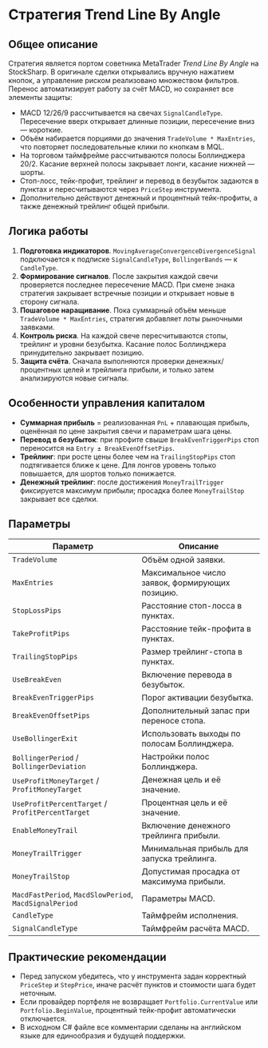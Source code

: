 # Стратегия Trend Line By Angle

## Общее описание

Стратегия является портом советника MetaTrader *Trend Line By Angle* на StockSharp. В оригинале сделки открывались вручную нажатием кнопок, а управление риском реализовано множеством фильтров. Перенос автоматизирует работу за счёт MACD, но сохраняет все элементы защиты:

- MACD 12/26/9 рассчитывается на свечах `SignalCandleType`. Пересечение вверх открывает длинные позиции, пересечение вниз — короткие.
- Объём набирается порциями до значения `TradeVolume * MaxEntries`, что повторяет последовательные клики по кнопкам в MQL.
- На торговом таймфрейме рассчитываются полосы Боллинджера 20/2. Касание верхней полосы закрывает лонги, касание нижней — шорты.
- Стоп-лосс, тейк-профит, трейлинг и перевод в безубыток задаются в пунктах и пересчитываются через `PriceStep` инструмента.
- Дополнительно действуют денежный и процентный тейк-профиты, а также денежный трейлинг общей прибыли.

## Логика работы

1. **Подготовка индикаторов**. `MovingAverageConvergenceDivergenceSignal` подключается к подписке `SignalCandleType`, `BollingerBands` — к `CandleType`.
2. **Формирование сигналов**. После закрытия каждой свечи проверяется последнее пересечение MACD. При смене знака стратегия закрывает встречные позиции и открывает новые в сторону сигнала.
3. **Пошаговое наращивание**. Пока суммарный объём меньше `TradeVolume * MaxEntries`, стратегия добавляет лоты рыночными заявками.
4. **Контроль риска**. На каждой свече пересчитываются стопы, трейлинг и уровни безубытка. Касание полос Боллинджера принудительно закрывает позицию.
5. **Защита счёта**. Сначала выполняются проверки денежных/процентных целей и трейлинга прибыли, и только затем анализируются новые сигналы.

## Особенности управления капиталом

- **Суммарная прибыль** = реализованная `PnL` + плавающая прибыль, оценённая по цене закрытия свечи и параметрам шага цены.
- **Перевод в безубыток**: при профите свыше `BreakEvenTriggerPips` стоп переносится на `Entry ± BreakEvenOffsetPips`.
- **Трейлинг**: при росте цены более чем на `TrailingStopPips` стоп подтягивается ближе к цене. Для лонгов уровень только повышается, для шортов только понижается.
- **Денежный трейлинг**: после достижения `MoneyTrailTrigger` фиксируется максимум прибыли; просадка более `MoneyTrailStop` закрывает все сделки.

## Параметры

| Параметр | Описание |
| --- | --- |
| `TradeVolume` | Объём одной заявки. |
| `MaxEntries` | Максимальное число заявок, формирующих позицию. |
| `StopLossPips` | Расстояние стоп-лосса в пунктах. |
| `TakeProfitPips` | Расстояние тейк-профита в пунктах. |
| `TrailingStopPips` | Размер трейлинг-стопа в пунктах. |
| `UseBreakEven` | Включение перевода в безубыток. |
| `BreakEvenTriggerPips` | Порог активации безубытка. |
| `BreakEvenOffsetPips` | Дополнительный запас при переносе стопа. |
| `UseBollingerExit` | Использовать выходы по полосам Боллинджера. |
| `BollingerPeriod` / `BollingerDeviation` | Настройки полос Боллинджера. |
| `UseProfitMoneyTarget` / `ProfitMoneyTarget` | Денежная цель и её значение. |
| `UseProfitPercentTarget` / `ProfitPercentTarget` | Процентная цель и её значение. |
| `EnableMoneyTrail` | Включение денежного трейлинга прибыли. |
| `MoneyTrailTrigger` | Минимальная прибыль для запуска трейлинга. |
| `MoneyTrailStop` | Допустимая просадка от максимума прибыли. |
| `MacdFastPeriod`, `MacdSlowPeriod`, `MacdSignalPeriod` | Параметры MACD. |
| `CandleType` | Таймфрейм исполнения. |
| `SignalCandleType` | Таймфрейм расчёта MACD. |

## Практические рекомендации

- Перед запуском убедитесь, что у инструмента задан корректный `PriceStep` и `StepPrice`, иначе расчёт пунктов и стоимости шага будет неточным.
- Если провайдер портфеля не возвращает `Portfolio.CurrentValue` или `Portfolio.BeginValue`, процентный тейк-профит автоматически отключается.
- В исходном C# файле все комментарии сделаны на английском языке для единообразия и будущей поддержки.
